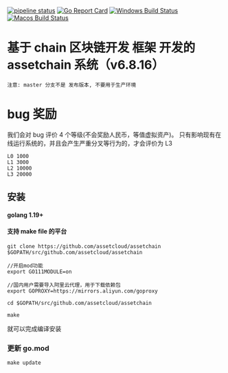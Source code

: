 [![pipeline status](https://api.travis-ci.org/assetcloud/assetchain.svg?branch=master)](https://travis-ci.org/assetcloud/assetchain/)
[![Go Report Card](https://goreportcard.com/badge/github.com/assetcloud/assetchain)](https://goreportcard.com/report/github.com/assetcloud/assetchain)
[![Windows Build Status](https://ci.appveyor.com/api/projects/status/github/assetcloud/assetchain?svg=true&branch=master&passingText=Windows%20-%20OK&failingText=Windows%20-%20failed&pendingText=Windows%20-%20pending)](https://ci.appveyor.com/project/assetcloud/assetchain)
[![Macos Build Status](https://github.com/assetcloud/assetchain/actions/workflows/MacOS.yml/badge.svg)](https://github.com/assetcloud/assetchain/actions/workflows/MacOS.yml)

# 基于 chain 区块链开发 框架 开发的 assetchain 系统（v6.8.16）

```
注意: master 分支不是 发布版本, 不要用于生产环境
```

# bug 奖励

我们会对 bug 评价 4 个等级(不会奖励人民币，等值虚拟资产)。
只有影响现有在线运行系统的，并且会产生严重分叉等行为的，才会评价为 L3

```
L0 1000
L1 3000
L2 10000
L3 20000
```

## 安装

#### golang 1.19+

#### 支持 make file 的平台

```
git clone https://github.com/assetcloud/assetchain $GOPATH/src/github.com/assetcloud/assetchain

//开启mod功能
export GO111MODULE=on

//国内用户需要导入阿里云代理，用于下载依赖包
export GOPROXY=https://mirrors.aliyun.com/goproxy

cd $GOPATH/src/github.com/assetcloud/assetchain

make
```

就可以完成编译安装

### 更新 go.mod

```
make update
```
